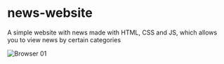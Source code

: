 # news-website
A simple website with news made with HTML, CSS and JS, which allows you to view news by certain categories

![Browser 01](https://github.com/neutreNn/news-website/assets/136928661/12d3d8de-296d-4c41-a0c3-44c6ea11f08a)
